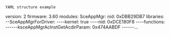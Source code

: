 	YAML structure example

version: 2
firmware: 3.60
modules:
  SceAppMgr:
    nid: 0xDBB29DB7
    libraries:
    --SceAppMgrForDriver:
    ----kernel: true
    ----nid: 0xDCE180F8
    ----functions:
    ------ksceAppMgrAcInstGetAcdirParam: 0x474AABDF
    ------...
